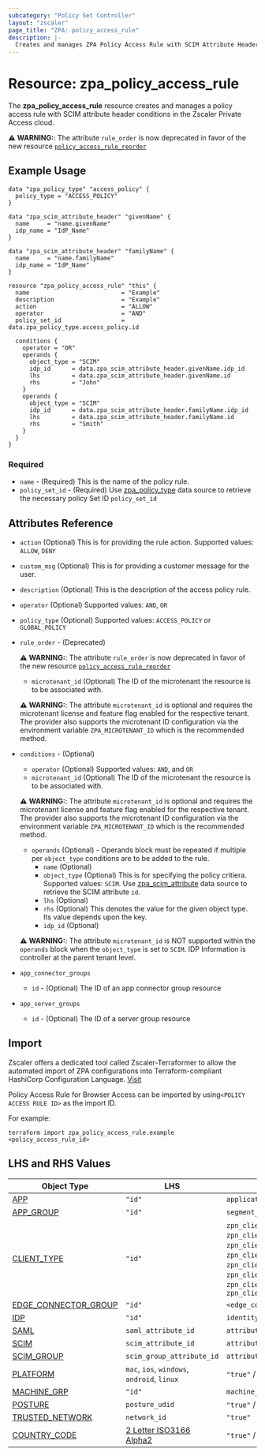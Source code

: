 ```yaml
---
subcategory: "Policy Set Controller"
layout: "zscaler"
page_title: "ZPA: policy_access_rule"
description: |-
  Creates and manages ZPA Policy Access Rule with SCIM Attribute Header conditions.
---
```


# Resource: zpa_policy_access_rule

The **zpa_policy_access_rule** resource creates and manages a policy access rule with SCIM attribute header conditions in the Zscaler Private Access cloud.

  ⚠️ **WARNING:**: The attribute ``rule_order`` is now deprecated in favor of the new resource  [``policy_access_rule_reorder``](zpa_policy_access_rule_reorder.md)

## Example Usage

```hcl
data "zpa_policy_type" "access_policy" {
  policy_type = "ACCESS_POLICY"
}

data "zpa_scim_attribute_header" "givenName" {
  name     = "name.givenName"
  idp_name = "IdP_Name"
}

data "zpa_scim_attribute_header" "familyName" {
  name     = "name.familyName"
  idp_name = "IdP_Name"
}

resource "zpa_policy_access_rule" "this" {
  name                          = "Example"
  description                   = "Example"
  action                        = "ALLOW"
  operator                      = "AND"
  policy_set_id                 = data.zpa_policy_type.access_policy.id

  conditions {
    operator = "OR"
    operands {
      object_type = "SCIM"
      idp_id      = data.zpa_scim_attribute_header.givenName.idp_id
      lhs         = data.zpa_scim_attribute_header.givenName.id
      rhs         = "John"
    }
    operands {
      object_type = "SCIM"
      idp_id      = data.zpa_scim_attribute_header.familyName.idp_id
      lhs         = data.zpa_scim_attribute_header.familyName.id
      rhs         = "Smith"
    }
  }
}
```

### Required

* `name` - (Required) This is the name of the policy rule.
* `policy_set_id` - (Required) Use [zpa_policy_type](https://registry.terraform.io/providers/zscaler/zpa/latest/docs/data-sources/zpa_policy_type) data source to retrieve the necessary policy Set ID ``policy_set_id``

## Attributes Reference

* `action` (Optional) This is for providing the rule action. Supported values: ``ALLOW``, ``DENY``
* `custom_msg` (Optional) This is for providing a customer message for the user.
* `description` (Optional) This is the description of the access policy rule.
* `operator` (Optional) Supported values: ``AND``, ``OR``
* `policy_type` (Optional) Supported values: ``ACCESS_POLICY`` or ``GLOBAL_POLICY``
* `rule_order` - (Deprecated)

    ⚠️ **WARNING:**: The attribute ``rule_order`` is now deprecated in favor of the new resource  [``policy_access_rule_reorder``](zpa_policy_access_rule_reorder.md)

  * `microtenant_id` (Optional) The ID of the microtenant the resource is to be associated with.

  ⚠️ **WARNING:**: The attribute ``microtenant_id`` is optional and requires the microtenant license and feature flag enabled for the respective tenant. The provider also supports the microtenant ID configuration via the environment variable `ZPA_MICROTENANT_ID` which is the recommended method.

* `conditions` - (Optional)
  * `operator` (Optional) Supported values: ``AND``, and ``OR``
  * `microtenant_id` (Optional) The ID of the microtenant the resource is to be associated with.

  ⚠️ **WARNING:**: The attribute ``microtenant_id`` is optional and requires the microtenant license and feature flag enabled for the respective tenant. The provider also supports the microtenant ID configuration via the environment variable `ZPA_MICROTENANT_ID` which is the recommended method.

  * `operands` (Optional) - Operands block must be repeated if multiple per `object_type` conditions are to be added to the rule.
    * `name` (Optional)
    * `object_type` (Optional) This is for specifying the policy critiera. Supported values: `SCIM`. Use [zpa_scim_attribute](https://registry.terraform.io/providers/zscaler/zpa/latest/docs/data-sources/zpa_scim_attribute_header) data source to retrieve the SCIM attribute ``id``.
    * `lhs` (Optional)
    * `rhs` (Optional) This denotes the value for the given object type. Its value depends upon the key.
    * `idp_id` (Optional)

  ⚠️ **WARNING:**: The attribute ``microtenant_id`` is NOT supported within the `operands` block when the `object_type` is set to `SCIM`. IDP Information is controller at the parent tenant level.

* `app_connector_groups`
  * `id` - (Optional) The ID of an app connector group resource

* `app_server_groups`
  * `id` - (Optional) The ID of a server group resource

## Import

Zscaler offers a dedicated tool called Zscaler-Terraformer to allow the automated import of ZPA configurations into Terraform-compliant HashiCorp Configuration Language.
[Visit](https://github.com/zscaler/zscaler-terraformer)

Policy Access Rule for Browser Access can be imported by using`<POLICY ACCESS RULE ID>` as the import ID.

For example:

```shell
terraform import zpa_policy_access_rule.example <policy_access_rule_id>
```

## LHS and RHS Values

| Object Type | LHS| RHS
|----------|-----------|----------
| [APP](https://registry.terraform.io/providers/zscaler/zpa/latest/docs/resources/zpa_application_segment) | ``"id"`` | ``application_segment_id`` |
| [APP_GROUP](https://registry.terraform.io/providers/zscaler/zpa/latest/docs/resources/zpa_segment_group) | ``"id"`` | ``segment_group_id``|
| [CLIENT_TYPE](https://registry.terraform.io/providers/zscaler/zpa/latest/docs/data-sources/zpa_access_policy_client_types) | ``"id"`` | ``zpn_client_type_zappl``, ``zpn_client_type_exporter``, ``zpn_client_type_browser_isolation``, ``zpn_client_type_ip_anchoring``, ``zpn_client_type_edge_connector``, ``zpn_client_type_branch_connector``,  ``zpn_client_type_zapp_partner``, ``zpn_client_type_zapp``  |
| [EDGE_CONNECTOR_GROUP](https://registry.terraform.io/providers/zscaler/zpa/latest/docs/data-sources/zpa_cloud_connector_group) | ``"id"`` | ``<edge_connector_id>`` |
| [IDP](https://registry.terraform.io/providers/zscaler/zpa/latest/docs/data-sources/zpa_idp_controller) | ``"id"`` | ``identity_provider_id`` |
| [SAML](https://registry.terraform.io/providers/zscaler/zpa/latest/docs/data-sources/zpa_saml_attribute) | ``saml_attribute_id``  | ``attribute_value_to_match`` |
| [SCIM](https://registry.terraform.io/providers/zscaler/zpa/latest/docs/data-sources/zpa_scim_attribute_header) | ``scim_attribute_id``  | ``attribute_value_to_match``  |
| [SCIM_GROUP](https://registry.terraform.io/providers/zscaler/zpa/latest/docs/data-sources/zpa_scim_groups) | ``scim_group_attribute_id``  | ``attribute_value_to_match``  |
| [PLATFORM](https://registry.terraform.io/providers/zscaler/zpa/latest/docs/resources/zpa_policy_access_rule) | ``mac``, ``ios``, ``windows``, ``android``, ``linux`` | ``"true"`` / ``"false"`` |
| [MACHINE_GRP](https://registry.terraform.io/providers/zscaler/zpa/latest/docs/data-sources/zpa_machine_group) | ``"id"`` | ``machine_group_id`` |
| [POSTURE](https://registry.terraform.io/providers/zscaler/zpa/latest/docs/data-sources/zpa_posture_profile) | ``posture_udid``  | ``"true"`` / ``"false"`` |
| [TRUSTED_NETWORK](https://registry.terraform.io/providers/zscaler/zpa/latest/docs/data-sources/zpa_trusted_network) | ``network_id``  | ``"true"`` |
| [COUNTRY_CODE](https://registry.terraform.io/providers/zscaler/zpa/latest/docs/data-sources/zpa_access_policy_platforms) | [2 Letter ISO3166 Alpha2](https://en.wikipedia.org/wiki/List_of_ISO_3166_country_codes)  | ``"true"`` / ``"false"`` |
